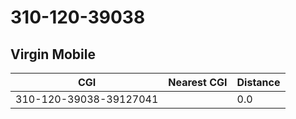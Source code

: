 # 310-120-39038
## Virgin Mobile


| CGI | Nearest CGI | Distance |
|-----|-------------|----------|
| 310-120-39038-39127041 |  | 0.0 |
